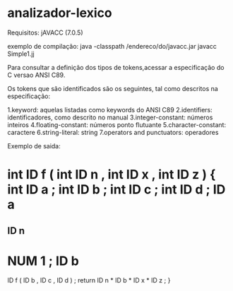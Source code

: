 # analizador-lexico

Requisitos: 
jAVACC (7.0.5)

exemplo de compilação:
java -classpath /endereco/do/javacc.jar javacc Simple1.jj


Para consultar a definição dos tipos de tokens,acessar a especificação do C versao ANSI C89.

Os tokens que são identificados são os seguintes, tal como descritos na especificação:

1.keyword: aquelas listadas como keywords do ANSI C89
2.identifiers: identificadores, como descrito no manual
3.integer-constant: números inteiros
4.floating-constant: números ponto flutuante
5.character-constant: caractere
6.string-literal: string
7.operators  and  punctuators:  operadores

Exemplo de saida:

int
ID f
(
int
ID n
,
int
ID x
,
int
ID z
)
{
int
ID a
;
int
ID b
;
int
ID c
;
int
ID d
;
ID a
=
ID n
-
NUM 1
;
ID b
=
ID f
(
ID b
,
ID c
,
ID d
)
;
return
ID n
*
ID b
*
ID x
*
ID z
;
}
